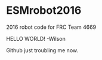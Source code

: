 # ESMrobot2016
2016 robot code for FRC Team 4669

HELLO WORLD!
		-Wilson
		
Github just troubling me now.